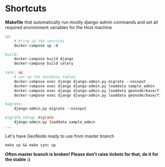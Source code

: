 # Shortcuts

**Makefile** that automatically run mostly django-admin commands and set all required environment variables for the Host machine

```makefile
up:
	# bring up the services
	docker-compose up -d

build:
	docker-compose build django
	docker-compose build celery

sync: up
	# set up the database tablea
	docker-compose exec django django-admin.py migrate --noinput
	docker-compose exec django django-admin.py loaddata sample_admin
	docker-compose exec django django-admin.py loaddata geonode/base/fixtures/default_oauth_apps_docker.json
	docker-compose exec django django-admin.py loaddata geonode/base/fixtures/initial_data.json

migrate:
	django-admin.py migrate --noinput

migrate_setup: migrate
	django-admin.py loaddata sample_admin
...
```

Let's have GeoNode ready to use from master branch

```
make up && make sync up
```

**Often master branch is broken! Please don't raise tickets for that, do it for the stable :)**
